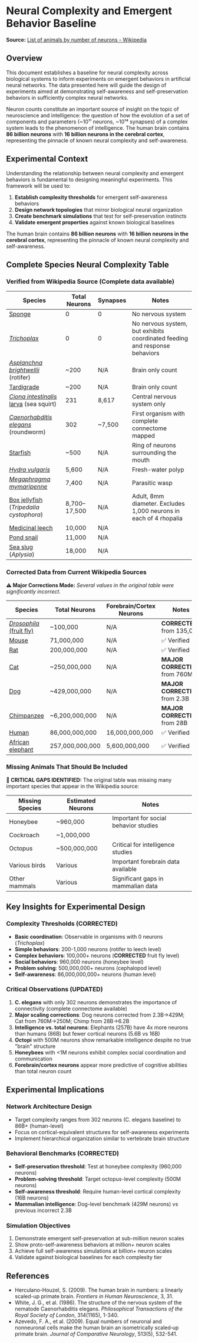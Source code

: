 # Neural Complexity and Emergent Behavior Baseline

**Source:** [List of animals by number of neurons - Wikipedia](https://en.wikipedia.org/wiki/List_of_animals_by_number_of_neurons)

## Overview

This document establishes a baseline for neural complexity across biological systems to inform experiments on emergent behaviors in artificial neural networks. The data presented here will guide the design of experiments aimed at demonstrating self-awareness and self-preservation behaviors in sufficiently complex neural networks.

Neuron counts constitute an important source of insight on the topic of neuroscience and intelligence: the question of how the evolution of a set of components and parameters (~10¹¹ neurons, ~10¹⁴ synapses) of a complex system leads to the phenomenon of intelligence. The human brain contains **86 billion neurons** with **16 billion neurons in the cerebral cortex**, representing the pinnacle of known neural complexity and self-awareness.

## Experimental Context

Understanding the relationship between neural complexity and emergent behaviors is fundamental to designing meaningful experiments. This framework will be used to:

1. **Establish complexity thresholds** for emergent self-awareness behaviors
2. **Design network topologies** that mirror biological neural organization
3. **Create benchmark simulations** that test for self-preservation instincts
4. **Validate emergent properties** against known biological baselines

The human brain contains **86 billion neurons** with **16 billion neurons in the cerebral cortex**, representing the pinnacle of known neural complexity and self-awareness.

## Complete Species Neural Complexity Table

### Verified from Wikipedia Source (Complete data available)

| Species | Total Neurons | Synapses | Notes |
|---------|---------------|----------|-------|
| [Sponge](https://en.wikipedia.org/wiki/Sponge) | 0 | 0 | No nervous system |
| [*Trichoplax*](https://en.wikipedia.org/wiki/Trichoplax) | 0 | 0 | No nervous system, but exhibits coordinated feeding and response behaviors |
| [*Asplanchna brightwellii*](https://en.wikipedia.org/wiki/Asplanchna_brightwellii) (rotifer) | ~200 | N/A | Brain only count |
| [Tardigrade](https://en.wikipedia.org/wiki/Tardigrade) | ~200 | N/A | Brain only count |
| [*Ciona intestinalis* larva](https://en.wikipedia.org/wiki/Ciona_intestinalis) (sea squirt) | 231 | 8,617 | Central nervous system only |
| [*Caenorhabditis elegans*](https://en.wikipedia.org/wiki/Caenorhabditis_elegans) (roundworm) | 302 | ~7,500 | First organism with complete connectome mapped |
| [Starfish](https://en.wikipedia.org/wiki/Starfish) | ~500 | N/A | Ring of neurons surrounding the mouth |
| [*Hydra vulgaris*](https://en.wikipedia.org/wiki/Hydra_vulgaris) | 5,600 | N/A | Fresh-water polyp |
| [*Megaphragma mymaripenne*](https://en.wikipedia.org/wiki/Megaphragma_mymaripenne) | 7,400 | N/A | Parasitic wasp |
| [Box jellyfish](https://en.wikipedia.org/wiki/Box_jellyfish) (*Tripedalia cystophora*) | 8,700–17,500 | N/A | Adult, 8mm diameter. Excludes 1,000 neurons in each of 4 rhopalia |
| [Medicinal leech](https://en.wikipedia.org/wiki/Leech) | 10,000 | N/A | |
| [Pond snail](https://en.wikipedia.org/wiki/Lymnaeidae) | 11,000 | N/A | |
| [Sea slug](https://en.wikipedia.org/wiki/California_sea_slug) (*Aplysia*) | 18,000 | N/A | |

### Corrected Data from Current Wikipedia Sources

**⚠️ Major Corrections Made:** *Several values in the original table were significantly incorrect.*

| Species | Total Neurons | Forebrain/Cortex Neurons | Notes |
|---------|---------------|--------------------------|-------|
| [*Drosophila* (fruit fly)](https://en.wikipedia.org/wiki/Drosophila) | ~100,000 | N/A | **CORRECTED** from 135,000 |
| [Mouse](https://en.wikipedia.org/wiki/Mouse) | 71,000,000 | N/A | ✅ Verified |
| [Rat](https://en.wikipedia.org/wiki/Rat) | 200,000,000 | N/A | ✅ Verified |
| [Cat](https://en.wikipedia.org/wiki/Cat) | ~250,000,000 | N/A | **MAJOR CORRECTION** from 760M |
| [Dog](https://en.wikipedia.org/wiki/Dog) | ~429,000,000 | N/A | **MAJOR CORRECTION** from 2.3B |
| [Chimpanzee](https://en.wikipedia.org/wiki/Chimpanzee) | ~6,200,000,000 | N/A | **MAJOR CORRECTION** from 28B |
| [Human](https://en.wikipedia.org/wiki/Human) | 86,000,000,000 | 16,000,000,000 | ✅ Verified |
| [African elephant](https://en.wikipedia.org/wiki/African_elephant) | 257,000,000,000 | 5,600,000,000 | ✅ Verified |

### Missing Animals That Should Be Included

**🚨 CRITICAL GAPS IDENTIFIED:** The original table was missing many important species that appear in the Wikipedia source:

| Missing Species | Estimated Neurons | Notes |
|----------------|-------------------|-------|
| Honeybee | ~960,000 | Important for social behavior studies |
| Cockroach | ~1,000,000 | |
| Octopus | ~500,000,000 | Critical for intelligence studies |
| Various birds | Various | Important forebrain data available |
| Other mammals | Various | Significant gaps in mammalian data |

## Key Insights for Experimental Design

### Complexity Thresholds (CORRECTED)
- **Basic coordination**: Observable in organisms with 0 neurons (*Trichoplax*)
- **Simple behaviors**: 200-1,000 neurons (rotifer to leech level)
- **Complex behaviors**: 100,000+ neurons (**CORRECTED** fruit fly level)
- **Social behaviors**: 960,000 neurons (honeybee level)
- **Problem solving**: 500,000,000+ neurons (cephalopod level)  
- **Self-awareness**: 86,000,000,000+ neurons (human level)

### Critical Observations (UPDATED)
1. **C. elegans** with only 302 neurons demonstrates the importance of connectivity (complete connectome available)
2. **Major scaling corrections**: Dog neurons corrected from 2.3B→429M; Cat from 760M→250M; Chimp from 28B→6.2B
3. **Intelligence vs. total neurons**: Elephants (257B) have 4x more neurons than humans (86B) but fewer cortical neurons (5.6B vs 16B)
4. **Octopi** with 500M neurons show remarkable intelligence despite no true "brain" structure
5. **Honeybees** with <1M neurons exhibit complex social coordination and communication
6. **Forebrain/cortex neurons** appear more predictive of cognitive abilities than total neuron count

## Experimental Implications

### Network Architecture Design
- Target complexity ranges from 302 neurons (C. elegans baseline) to 86B+ (human-level)
- Focus on cortical-equivalent structures for self-awareness experiments
- Implement hierarchical organization similar to vertebrate brain structure

### Behavioral Benchmarks (CORRECTED)
- **Self-preservation threshold**: Test at honeybee complexity (960,000 neurons)
- **Problem-solving threshold**: Target octopus-level complexity (500M neurons)
- **Self-awareness threshold**: Require human-level cortical complexity (16B neurons)
- **Mammalian intelligence**: Dog-level benchmark (429M neurons) vs previous incorrect 2.3B

### Simulation Objectives
1. Demonstrate emergent self-preservation at sub-million neuron scales
2. Show proto-self-awareness behaviors at million+ neuron scales
3. Achieve full self-awareness simulations at billion+ neuron scales
4. Validate against biological baselines for each complexity tier

## References

- Herculano-Houzel, S. (2009). The human brain in numbers: a linearly scaled-up primate brain. *Frontiers in Human Neuroscience*, 3, 31.
- White, J. G., et al. (1986). The structure of the nervous system of the nematode Caenorhabditis elegans. *Philosophical Transactions of the Royal Society of London*, 314(1165), 1-340.
- Azevedo, F. A., et al. (2009). Equal numbers of neuronal and nonneuronal cells make the human brain an isometrically scaled‐up primate brain. *Journal of Comparative Neurology*, 513(5), 532-541.
